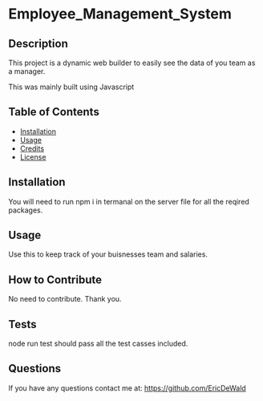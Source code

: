 # Employee_Management_System


## Description

This project is a dynamic web builder to easily see the data of you team as a manager. 

This was mainly built using Javascript

## Table of Contents

- [Installation](#installation)
- [Usage](#usage)
- [Credits](#credits)
- [License](#license)

## Installation

You will need to run npm i in termanal on the server file for all the reqired packages. 

## Usage

Use this to keep track of your buisnesses team and salaries.


## How to Contribute

No need to contribute. Thank you.

## Tests

node run test should pass all the test casses included. 


## Questions

If you have any questions contact me at: https://github.com/EricDeWald
